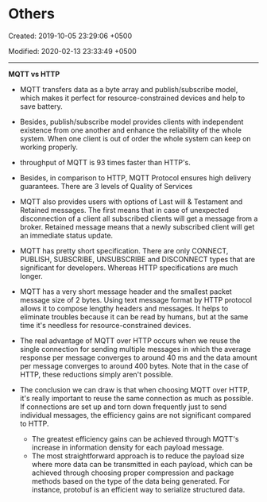 # Others

Created: 2019-10-05 23:29:06 +0500

Modified: 2020-02-13 23:33:49 +0500

---

**MQTT vs HTTP**
-   MQTT transfers data as a byte array and publish/subscribe model, which makes it perfect for resource-constrained devices and help to save battery.
-   Besides, publish/subscribe model provides clients with independent existence from one another and enhance the reliability of the whole system. When one client is out of order the whole system can keep on working properly.
-   throughput of MQTT is 93 times faster than HTTP's.
-   Besides, in comparison to HTTP, MQTT Protocol ensures high delivery guarantees. There are 3 levels of Quality of Services
-   MQTT also provides users with options of Last will & Testament and Retained messages. The first means that in case of unexpected disconnection of a client all subscribed clients will get a message from a broker. Retained message means that a newly subscribed client will get an immediate status update.
-   MQTT has pretty short specification. There are only CONNECT, PUBLISH, SUBSCRIBE, UNSUBSCRIBE and DISCONNECT types that are significant for developers. Whereas HTTP specifications are much longer.
-   MQTT has a very short message header and the smallest packet message size of 2 bytes. Using text message format by HTTP protocol allows it to compose lengthy headers and messages. It helps to eliminate troubles because it can be read by humans, but at the same time it's needless for resource-constrained devices.


-   The real advantage of MQTT over HTTP occurs when we reuse the single connection for sending multiple messages in which the average response per message converges to around 40 ms and the data amount per message converges to around 400 bytes. Note that in the case of HTTP, these reductions simply aren't possible.
-   The conclusion we can draw is that when choosing MQTT over HTTP, it's really important to reuse the same connection as much as possible. If connections are set up and torn down frequently just to send individual messages, the efficiency gains are not significant compared to HTTP.
    -   The greatest efficiency gains can be achieved through MQTT's increase in information density for each payload message.
    -   The most straightforward approach is to reduce the payload size where more data can be transmitted in each payload, which can be achieved through choosing proper compression and package methods based on the type of the data being generated. For instance, protobuf is an efficient way to serialize structured data.


